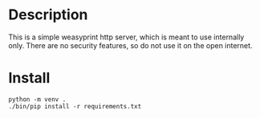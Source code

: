 Description
===========

This is a simple weasyprint http server, which is meant to use internally only. 
There are no security features, so do not use it on the open internet.



Install
=======

```
python -m venv .
./bin/pip install -r requirements.txt
```
